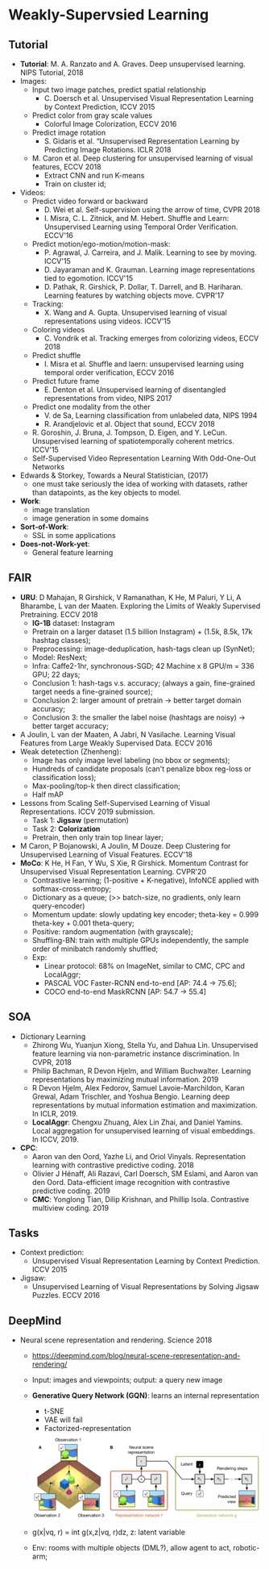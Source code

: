 # Weakly-Supervsied Learning

## Tutorial
- **Tutorial**: M. A. Ranzato and A. Graves. Deep unsupervised learning. NIPS Tutorial, 2018
- Images:
	- Input two image patches, predict spatial relationship
		- C. Doersch et al. Unsupervised Visual Representation Learning by Context Prediction, ICCV 2015
	- Predict color from gray scale values
		- Colorful Image Colorization, ECCV 2016
	- Predict image rotation
		- S. Gidaris et al. “Unsupervised Representation Learning by Predicting Image Rotations. ICLR 2018
	- M. Caron et al. Deep clustering for unsupervised learning of visual features, ECCV 2018
		- Extract CNN and run K-means
		- Train on cluster id;
- Videos:
	- Predict video forward or backward
		- D. Wei et al. Self-supervision using the arrow of time, CVPR 2018
		- I. Misra, C. L. Zitnick, and M. Hebert. Shuffle and Learn: Unsupervised Learning using Temporal Order Verification. ECCV'16
	- Predict motion/ego-motion/motion-mask:
		- P. Agrawal, J. Carreira, and J. Malik. Learning to see by moving. ICCV'15
		- D. Jayaraman and K. Grauman. Learning image representations tied to egomotion. ICCV'15
		- D. Pathak, R. Girshick, P. Dollar, T. Darrell, and B. Hariharan. Learning features by watching objects move. CVPR'17
	- Tracking:
		- X. Wang and A. Gupta. Unsupervised learning of visual representations using videos. ICCV'15
	- Coloring videos
		- C. Vondrik et al. Tracking emerges from colorizing videos, ECCV 2018
	- Predict shuffle
		- I. Misra et al. Shuffle and laern: unsupervised learning using temporal order verification, ECCV 2016
	- Predict future frame
		- E. Denton et al. Unsupervised learning of disentangled representations from video, NIPS 2017
	- Predict one modality from the other
		- V. de Sa, Learning classification from unlabeled data, NIPS 1994
		- R. Arandjelovic et al. Object that sound, ECCV 2018
	- R. Goroshin, J. Bruna, J. Tompson, D. Eigen, and Y. LeCun. Unsupervised learning of spatiotemporally coherent metrics. ICCV'15
	- Self-Supervised Video Representation Learning With Odd-One-Out Networks
- Edwards & Storkey, Towards a Neural Statistician, (2017)
	- one must take seriously the idea of working with datasets, rather than datapoints, as the key objects to model.
- **Work**:
	- image translation
	- image generation in some domains
- **Sort-of-Work**:
	- SSL in some applications
- **Does-not-Work-yet**:
	- General feature learning

## FAIR
- **URU**: D Mahajan, R Girshick, V Ramanathan, K He, M Paluri, Y Li, A Bharambe, L van der Maaten. Exploring the Limits of Weakly Supervised Pretraining. ECCV 2018
	- **IG-1B** dataset: Instagram
	- Pretrain on a larger dataset (1.5 billion Instagram) + (1.5k, 8.5k, 17k hashtag classes);
	- Preprocessing: image-deduplication, hash-tags clean up (SynNet);
	- Model: ResNext;
	- Infra: Caffe2-1hr, synchronous-SGD; 42 Machine x 8 GPU/m = 336 GPU; 22 days;
	- Conclusion 1: hash-tags v.s. accuracy; (always a gain, fine-grained target needs a fine-grained source);
	- Conclusion 2: larger amount of pretrain -> better target domain accuracy;
	- Conclusion 3: the smaller the label noise (hashtags are noisy) -> better target accuracy;
- A Joulin, L van der Maaten, A Jabri, N Vasilache. Learning Visual Features from Large Weakly Supervised Data. ECCV 2016
- Weak detetection (Zhenheng):
	- Image has only image level labeling (no bbox or segments);
	- Hundreds of candidate proposals (can't penalize bbox reg-loss or classification loss);
	- Max-pooling/top-k then direct classification;
	- Half mAP 
- Lessons from Scaling Self-Supervised Learning of Visual Representations. ICCV 2019 submission.
	- Task 1: **Jigsaw** (permutation)
	- Task 2: **Colorization**
	- Pretrain, then only train top linear layer;
- M Caron, P Bojanowski, A Joulin, M Douze. Deep Clustering for Unsupervised Learning of Visual Features. ECCV'18
- **MoCo**: K He, H Fan, Y Wu, S Xie, R Girshick. Momentum Contrast for Unsupervised Visual Representation Learning. CVPR'20
	- Contrastive learning; (1-positive + K-negative), InfoNCE applied with softmax-cross-entropy;
	- Dictionary as a queue; (>> batch-size, no gradients, only learn query-encoder)
	- Momentum update: slowly updating key encoder; theta-key = 0.999 theta-key + 0.001 theta-query;
	- Positive: random augmentation (with grayscale);
	- Shuffling-BN: train with multiple GPUs independently, the sample order of minibatch randomly shuffled;
	- Exp:
		- Linear protocol: 68% on ImageNet, similar to CMC, CPC and LocalAggr;
		- PASCAL VOC Faster-RCNN end-to-end [AP: 74.4 -> 75.6];
		- COCO end-to-end MaskRCNN [AP: 54.7 -> 55.4]

## SOA
- Dictionary Learning
	- Zhirong Wu, Yuanjun Xiong, Stella Yu, and Dahua Lin. Unsupervised feature learning via non-parametric instance discrimination. In CVPR, 2018
	- Philip Bachman, R Devon Hjelm, and William Buchwalter. Learning representations by maximizing mutual information. 2019
	- R Devon Hjelm, Alex Fedorov, Samuel Lavoie-Marchildon, Karan Grewal, Adam Trischler, and Yoshua Bengio. Learning deep representations by mutual information estimation and maximization. In ICLR, 2019.
	- **LocalAggr**: Chengxu Zhuang, Alex Lin Zhai, and Daniel Yamins. Local aggregation for unsupervised learning of visual embeddings. In ICCV, 2019.
- **CPC**:
	- Aaron van den Oord, Yazhe Li, and Oriol Vinyals. Representation learning with contrastive predictive coding. 2018
	- Olivier J Hénaff, Ali Razavi, Carl Doersch, SM Eslami, and Aaron van den Oord. Data-efficient image recognition with contrastive predictive coding. 2019
	- **CMC**: Yonglong Tian, Dilip Krishnan, and Phillip Isola. Contrastive multiview coding. 2019

## Tasks
- Context prediction:
	- Unsupervised Visual Representation Learning by Context Prediction. ICCV 2015
- Jigsaw:
	- Unsupervised Learning of Visual Representations by Solving Jigsaw Puzzles. ECCV 2016

## DeepMind
- Neural scene representation and rendering. Science 2018
	- https://deepmind.com/blog/neural-scene-representation-and-rendering/
	- Input: images and viewpoints; output: a query new image
	- **Generative Query Network (GQN)**: learns an internal representation
		- t-SNE
		- VAE will fail
		- Factorized-representation
		<img src = '/Weak-Unsupervised/images/gqn.png' width = '500px'>

	- g(x|vq, r) = int g(x,z|vq, r)dz, z: latent variable
	- Env: rooms with multiple objects (DML?), allow agent to act, robotic-arm;
